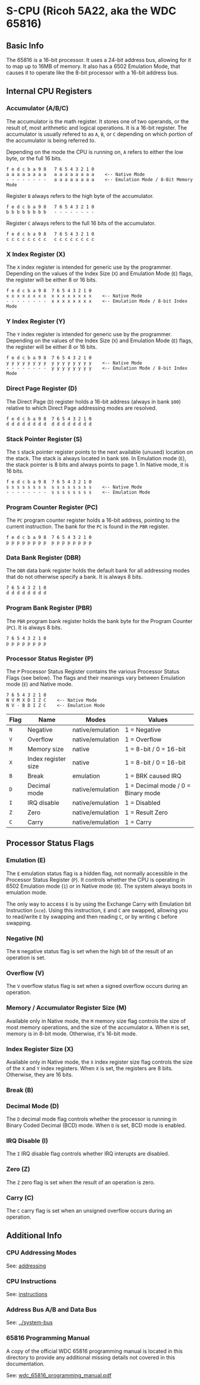 
# S-CPU (Ricoh 5A22, aka the WDC 65816)

## Basic Info

The 65816 is a 16-bit processor. It uses a 24-bit address bus, allowing for it to map up to 16MB of memory. It also has a 6502 Emulation Mode, that causes it to operate like the 8-bit processor with a 16-bit address bus.




## Internal CPU Registers

### Accumulator (A/B/C)

The accumulator is the math register. It stores one of two operands, or the result of, most arithmetic and logical operations. It is a 16-bit register. The accumulator is usually refered to as `A`, `B`, or `C` depending on which portion of the accumulator is being referred to.

Depending on the mode the CPU is running on, `A` refers to either the low byte, or the full 16 bits.

```
f e d c b a 9 8   7 6 5 4 3 2 1 0
a a a a a a a a   a a a a a a a a    <-- Native Mode
- - - - - - - -   a a a a a a a a    <-- Emulation Mode / 8-Bit Memory Mode
```

Register `B` always refers to the high byte of the accumulator.

```
f e d c b a 9 8   7 6 5 4 3 2 1 0
b b b b b b b b   - - - - - - - -
```

Register `C` always refers to the full 16 bits of the accumulator.

```
f e d c b a 9 8   7 6 5 4 3 2 1 0
c c c c c c c c   c c c c c c c c
```

### X Index Register (X)

The `X` index register is intended for generic use by the programmer. Depending on the values of the Index Size (`X`) and Emulation Mode (`E`) flags, the register will be either 8 or 16 bits.

```
f e d c b a 9 8  7 6 5 4 3 2 1 0
x x x x x x x x  x x x x x x x x    <-- Native Mode
- - - - - - - -  x x x x x x x x    <-- Emulation Mode / 8-bit Index Mode
```

### Y Index Register (Y)

The `Y` index register is intended for generic use by the programmer. Depending on the values of the Index Size (`X`) and Emulation Mode (`E`) flags, the register will be either 8 or 16 bits.

```
f e d c b a 9 8  7 6 5 4 3 2 1 0
y y y y y y y y  y y y y y y y y    <-- Native Mode
- - - - - - - -  y y y y y y y y    <-- Emulation Mode / 8-bit Index Mode
```

### Direct Page Register (D)

The Direct Page (`D`) register holds a 16-bit address (always in bank `$00`) relative to which Direct Page addressing modes are resolved.

```
f e d c b a 9 8  7 6 5 4 3 2 1 0
d d d d d d d d  d d d d d d d d
```

### Stack Pointer Register (S)

The `S` stack pointer register points to the next available (unused) location on the stack. The stack is always located in bank `$00`. In Emulation mode (`E`), the stack pointer is 8 bits and always points to page 1. In Native mode, it is 16 bits.

```
f e d c b a 9 8  7 6 5 4 3 2 1 0
s s s s s s s s  s s s s s s s s    <-- Native Mode
- - - - - - - -  s s s s s s s s    <-- Emulation Mode
```

### Program Counter Register (PC)

The `PC` program counter register holds a 16-bit address, pointing to the current instruction. The bank for the `PC` is found in the `PBR` register.

```
f e d c b a 9 8  7 6 5 4 3 2 1 0
p p p p p p p p  p p p p p p p p
```

### Data Bank Register (DBR)

The `DBR` data bank register holds the default bank for all addressing modes that do not otherwise specify a bank. It is always 8 bits.

```
7 6 5 4 3 2 1 0
d d d d d d d d
```

### Program Bank Register (PBR)

The `PBR` program bank register holds the bank byte for the Program Counter (`PC`). It is always 8 bits.

```
7 6 5 4 3 2 1 0
p p p p p p p p
```

### Processor Status Register (P)

The `P` Processor Status Register contains the various Processor Status Flags (see below). The flags and their meanings vary between Emulation mode (`E`) and Native mode.

```
7 6 5 4 3 2 1 0
N V M X D I Z C    <-- Native Mode
N V - B D I Z C    <-- Emulation Mode
```

| Flag  | Name                | Modes            | Values                             |
|-------|---------------------|------------------|------------------------------------|
| `N`   | Negative            | native/emulation | 1 = Negative                       |
| `V`   | Overflow            | native/emulation | 1 = Overflow                       |
| `M`   | Memory size         | native           | 1 = 8-bit / 0 = 16-bit             |
| `X`   | Index register size | native           | 1 = 8-bit / 0 = 16-bit             |
| `B`   | Break               |        emulation | 1 = BRK caused IRQ                 |
| `D`   | Decimal mode        | native/emulation | 1 = Decimal mode / 0 = Binary mode |
| `I`   | IRQ disable         | native/emulation | 1 = Disabled                       |
| `Z`   | Zero                | native/emulation | 1 = Result Zero                    |
| `C`   | Carry               | native/emulation | 1 = Carry                          |





## Processor Status Flags

### Emulation (E)

The `E` emulation status flag is a hidden flag, not normally accessible in the Processor Status Register (`P`). It controls whether the CPU is operating in 6502 Emulation mode (`1`) or in Native mode (`0`). The system always boots in emulation mode.

The only way to access `E` is by using the Exchange Carry with Emulation bit Instruction (`xce`). Using this instruction, `E` and `C` are swapped, allowing you to read/write `E` by swapping and then reading `C`, or by writing `C` before swapping.

### Negative (N)

The `N` negative status flag is set when the high bit of the result of an operation is set.

### Overflow (V)

The `V` overflow status flag is set when a signed overflow occurs during an operation.

### Memory / Accumulator Register Size (M)

Available only in Native mode, the `M` memory size flag controls the size of most memory operations, and the size of the accumulator `A`. When `M` is set, memory is in 8-bit mode. Otherwise, it's 16-bit mode.

### Index Register Size (X)

Available only in Native mode, the `X` index register size flag controls the size of the `X` and `Y` index registers. When `X` is set, the registers are 8 bits. Otherwise, they are 16 bits.

### Break (B)

<!--  -->

### Decimal Mode (D)

The `D` decimal mode flag controls whether the processor is running in Binary Coded Decimal (BCD) mode. When `D` is set, BCD mode is enabled.

### IRQ Disable (I)

The `I` IRQ disable flag controls whether IRQ interupts are disabled.

### Zero (Z)

The `Z` zero flag is set when the result of an operation is zero.

### Carry (C)

The `C` carry flag is set when an unsigned overflow occurs during an operation.





## Additional Info

### CPU Addressing Modes

See: [addressing](./addressing/readme.md)

### CPU Instructions

See: [instructions](./instructions/readme.md)

### Address Bus A/B and Data Bus

See: [../system-bus](../system-bus/readme.md)

### 65816 Programming Manual

A copy of the official WDC 65816 programming manual is located in this directory to provide any additional missing details not covered in this documentation.

See: [wdc_65816_programming_manual.pdf](./wdc_65816_programming_manual.pdf)

